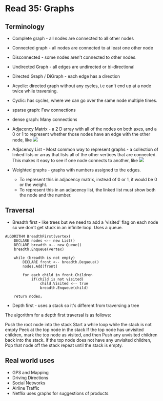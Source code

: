 # Read 35: Graphs

## Terminology

* Complete graph - all nodes are connected to all other nodes
* Connected graph - all nodes are connected to at least one other node
* Disconnected - some nodes aren't connected to other nodes.

* Undirected Graph - all edges are undirected or bi-directional
* Directed Graph / DiGraph - each edge has a direction

* Acyclic: directed graph without any cycles, i.e can't end up at a node twice while traversing.
* Cyclic: has cycles, where we can go over the same node multiple times.

* sparse graph: Few connections
* dense graph: Many connections

* Adjacency Matrix - a 2 D array with all of the nodes on both axes, and a 0 or 1 to represent whether those nodes have an edge with the other node, like <img src="https://codefellows.github.io/common_curriculum/data_structures_and_algorithms/Code_401/class-35/resources/assets/AdjMatrix.PNG"/>
* Adjacency List - Most common way to represent graphs - a collection of linked lists or array that lists all of the other vertices that are connected. This makes it easy to see if one node connects to another, like <img src="https://codefellows.github.io/common_curriculum/data_structures_and_algorithms/Code_401/class-35/resources/assets/AdjList.PNG">

* Weighted graphs - graphs with numbers assigned to the edges. 
  * To represent this in adjacency matrix, instead of 0 or 1, it would be 0 or the weight.
  * To represent this in an adjacency list, the linked list must show both the node and the number.

## Traversal

* Breadth first - like trees but we need to add a 'visited' flag on each node so we don't get stuck in an infinite loop. Uses a queue.

```
ALGORITHM BreadthFirst(vertex)
    DECLARE nodes <-- new List()
    DECLARE breadth <-- new Queue()
    breadth.Enqueue(vertex)

    while (breadth is not empty)
        DECLARE front <-- breadth.Dequeue()
        nodes.Add(front)

        for each child in front.Children
            if(child is not visited)
                child.Visited <-- true
                breadth.Enqueue(child)   

    return nodes;
```

* Depth first - uses a stack so it's different from traversing a tree

The algorithm for a depth first traversal is as follows:

Push the root node into the stack
Start a while loop while the stack is not empty
Peek at the top node in the stack
If the top node has unvisited children, mark the top node as visited, and then Push any unvisited children back into the stack.
If the top node does not have any unvisited children, Pop that node off the stack
repeat until the stack is empty.

## Real world uses

* GPS and Mapping
* Driving Directions
* Social Networks
* Airline Traffic
* Netflix uses graphs for suggestions of products
